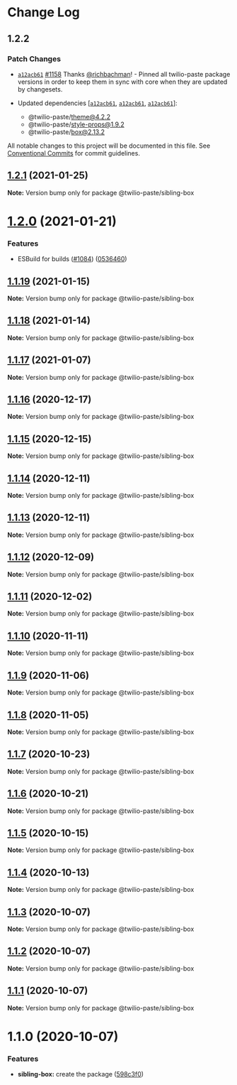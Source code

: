 # Change Log

## 1.2.2

### Patch Changes

- [`a12acb61`](https://github.com/twilio-labs/paste/commit/a12acb61739c7c2f2984dfc71fe53b5b3812675f) [#1158](https://github.com/twilio-labs/paste/pull/1158) Thanks [@richbachman](https://github.com/richbachman)! - Pinned all twilio-paste package versions in order to keep them in sync with core when they are updated by changesets.

- Updated dependencies [[`a12acb61`](https://github.com/twilio-labs/paste/commit/a12acb61739c7c2f2984dfc71fe53b5b3812675f), [`a12acb61`](https://github.com/twilio-labs/paste/commit/a12acb61739c7c2f2984dfc71fe53b5b3812675f), [`a12acb61`](https://github.com/twilio-labs/paste/commit/a12acb61739c7c2f2984dfc71fe53b5b3812675f)]:
  - @twilio-paste/theme@4.2.2
  - @twilio-paste/style-props@1.9.2
  - @twilio-paste/box@2.13.2

All notable changes to this project will be documented in this file.
See [Conventional Commits](https://conventionalcommits.org) for commit guidelines.

## [1.2.1](https://github.com/twilio-labs/paste/compare/@twilio-paste/sibling-box@1.2.0...@twilio-paste/sibling-box@1.2.1) (2021-01-25)

**Note:** Version bump only for package @twilio-paste/sibling-box

# [1.2.0](https://github.com/twilio-labs/paste/compare/@twilio-paste/sibling-box@1.1.19...@twilio-paste/sibling-box@1.2.0) (2021-01-21)

### Features

- ESBuild for builds ([#1084](https://github.com/twilio-labs/paste/issues/1084)) ([0536460](https://github.com/twilio-labs/paste/commit/053646011508be10477d5b732269cdb0419235d7))

## [1.1.19](https://github.com/twilio-labs/paste/compare/@twilio-paste/sibling-box@1.1.18...@twilio-paste/sibling-box@1.1.19) (2021-01-15)

**Note:** Version bump only for package @twilio-paste/sibling-box

## [1.1.18](https://github.com/twilio-labs/paste/compare/@twilio-paste/sibling-box@1.1.17...@twilio-paste/sibling-box@1.1.18) (2021-01-14)

**Note:** Version bump only for package @twilio-paste/sibling-box

## [1.1.17](https://github.com/twilio-labs/paste/compare/@twilio-paste/sibling-box@1.1.16...@twilio-paste/sibling-box@1.1.17) (2021-01-07)

**Note:** Version bump only for package @twilio-paste/sibling-box

## [1.1.16](https://github.com/twilio-labs/paste/compare/@twilio-paste/sibling-box@1.1.15...@twilio-paste/sibling-box@1.1.16) (2020-12-17)

**Note:** Version bump only for package @twilio-paste/sibling-box

## [1.1.15](https://github.com/twilio-labs/paste/compare/@twilio-paste/sibling-box@1.1.14...@twilio-paste/sibling-box@1.1.15) (2020-12-15)

**Note:** Version bump only for package @twilio-paste/sibling-box

## [1.1.14](https://github.com/twilio-labs/paste/compare/@twilio-paste/sibling-box@1.1.13...@twilio-paste/sibling-box@1.1.14) (2020-12-11)

**Note:** Version bump only for package @twilio-paste/sibling-box

## [1.1.13](https://github.com/twilio-labs/paste/compare/@twilio-paste/sibling-box@1.1.12...@twilio-paste/sibling-box@1.1.13) (2020-12-11)

**Note:** Version bump only for package @twilio-paste/sibling-box

## [1.1.12](https://github.com/twilio-labs/paste/compare/@twilio-paste/sibling-box@1.1.11...@twilio-paste/sibling-box@1.1.12) (2020-12-09)

**Note:** Version bump only for package @twilio-paste/sibling-box

## [1.1.11](https://github.com/twilio-labs/paste/compare/@twilio-paste/sibling-box@1.1.10...@twilio-paste/sibling-box@1.1.11) (2020-12-02)

**Note:** Version bump only for package @twilio-paste/sibling-box

## [1.1.10](https://github.com/twilio-labs/paste/compare/@twilio-paste/sibling-box@1.1.9...@twilio-paste/sibling-box@1.1.10) (2020-11-11)

**Note:** Version bump only for package @twilio-paste/sibling-box

## [1.1.9](https://github.com/twilio-labs/paste/compare/@twilio-paste/sibling-box@1.1.8...@twilio-paste/sibling-box@1.1.9) (2020-11-06)

**Note:** Version bump only for package @twilio-paste/sibling-box

## [1.1.8](https://github.com/twilio-labs/paste/compare/@twilio-paste/sibling-box@1.1.7...@twilio-paste/sibling-box@1.1.8) (2020-11-05)

**Note:** Version bump only for package @twilio-paste/sibling-box

## [1.1.7](https://github.com/twilio-labs/paste/compare/@twilio-paste/sibling-box@1.1.6...@twilio-paste/sibling-box@1.1.7) (2020-10-23)

**Note:** Version bump only for package @twilio-paste/sibling-box

## [1.1.6](https://github.com/twilio-labs/paste/compare/@twilio-paste/sibling-box@1.1.5...@twilio-paste/sibling-box@1.1.6) (2020-10-21)

**Note:** Version bump only for package @twilio-paste/sibling-box

## [1.1.5](https://github.com/twilio-labs/paste/compare/@twilio-paste/sibling-box@1.1.4...@twilio-paste/sibling-box@1.1.5) (2020-10-15)

**Note:** Version bump only for package @twilio-paste/sibling-box

## [1.1.4](https://github.com/twilio-labs/paste/compare/@twilio-paste/sibling-box@1.1.3...@twilio-paste/sibling-box@1.1.4) (2020-10-13)

**Note:** Version bump only for package @twilio-paste/sibling-box

## [1.1.3](https://github.com/twilio-labs/paste/compare/@twilio-paste/sibling-box@1.1.2...@twilio-paste/sibling-box@1.1.3) (2020-10-07)

**Note:** Version bump only for package @twilio-paste/sibling-box

## [1.1.2](https://github.com/twilio-labs/paste/compare/@twilio-paste/sibling-box@1.1.1...@twilio-paste/sibling-box@1.1.2) (2020-10-07)

**Note:** Version bump only for package @twilio-paste/sibling-box

## [1.1.1](https://github.com/twilio-labs/paste/compare/@twilio-paste/sibling-box@1.1.0...@twilio-paste/sibling-box@1.1.1) (2020-10-07)

**Note:** Version bump only for package @twilio-paste/sibling-box

# 1.1.0 (2020-10-07)

### Features

- **sibling-box:** create the package ([598c3f0](https://github.com/twilio-labs/paste/commit/598c3f07fd66cc76ff92136ae2d5055ee0f44373))
